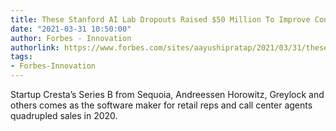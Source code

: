 ```yaml
---
title: These Stanford AI Lab Dropouts Raised $50 Million To Improve Conversations
date: "2021-03-31 10:50:00"
author: Forbes - Innovation
authorlink: https://www.forbes.com/sites/aayushipratap/2021/03/31/these-stanford-ai-lab-dropouts-raised-50-million-to-improve-conversations/
tags:
- Forbes-Innovation
---
```

Startup Cresta’s Series B from Sequoia, Andreessen Horowitz, Greylock and others comes as the software maker for retail reps and call center agents quadrupled sales in 2020.